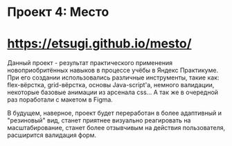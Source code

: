 # Проект 4: Место

# https://etsugi.github.io/mesto/

Данный проект - результат практического применения новоприобритённых навыков в процессе учёбы в Яндекс Практикуме. При его создании использовались различные инструменты, такие как: flex-вёрстка, grid-вёрстка, основы Java-script'а, немного валидации, некоторые базовые анимации из арсенала css... А так же в очередной раз поработали с макетом в Figma.

В будущем, наверное, проект будет переработан в более адаптивный и "резиновый" вид, станет приятнее визуально реагировать на масштабирование, станет более отзывчивым на действия пользователя, расширится валидация форм.
